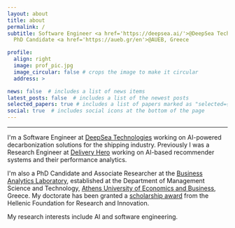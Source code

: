 ```yaml
---
layout: about
title: about
permalink: /
subtitle: Software Engineer <a href='https://deepsea.ai/'>@DeepSea Technologies,
  PhD Candidate <a href='https://aueb.gr/en'>@AUEB, Greece

profile:
  align: right
  image: prof_pic.jpg
  image_circular: false # crops the image to make it circular
  address: >

news: false  # includes a list of news items
latest_posts: false  # includes a list of the newest posts
selected_papers: true # includes a list of papers marked as "selected={true}"
social: true  # includes social icons at the bottom of the page
---
```


---

I'm a Software Engineer at [DeepSea Technologies](https://deepsea.ai/)
working on AI-powered decarbonization solutions for the shipping industry.
Previously I was a Research Engineer at [Delivery Hero](https://www.deliveryhero.com/)
working on AI-based recommender systems and their performance analytics.

I'm also a PhD Candidate and Associate Researcher
at the [Business Analytics Laboratory](https://www.balab.aueb.gr/),
established at the Department of Management Science and Technology,
[Athens University of Economics and Business](https://aueb.gr/en), Greece.
My doctorate has been granted a [scholarship award](https://www.elidek.gr/en/call/3rd-call-for-h-f-r-i-scholarships-for-phd-candidates/)
from the Hellenic Foundation for Research and Innovation.

My research interests include AI and software engineering.
